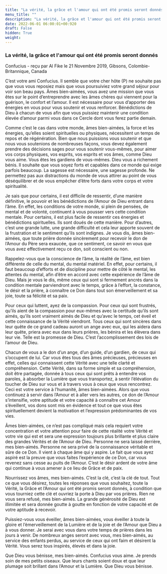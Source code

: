 ```yaml
---
title: "La vérité, la grâce et l'amour qui ont été promis seront donnés"
menu_title: ""
description: "La vérité, la grâce et l'amour qui ont été promis seront donnés"
date: 2022-06-01 06:00:01+00:920
draft: False
hidden: True
weight:
---
```

### La vérité, la grâce et l'amour qui ont été promis seront donnés

Confucius - reçu par Al Fike le 21 Novembre 2019, Gibsons, Colombie-Britannique, Canada

C’est votre ami Confucius. Il semble que votre cher hôte (P) ne souhaite pas que vous vous reposiez mais que vous poursuiviez votre grand séjour pour voir son beau pays. Âmes bien-aimées, vous avez une mission que vous êtes sur le point d’entreprendre avec les âmes chères qui viennent pour la guérison, le confort et l’amour. Il est nécessaire pour vous d’apporter des énergies en vous pour vous soutenir et vous renforcer. Bénédictions de Dieu à chacun de vous afin que vous puissiez maintenir une condition élevée d’amour parmi vous dans ce Cercle dont vous ferez partie demain.

Comme c’est le cas dans votre monde, âmes bien-aimées, la force et les énergies, qu’elles soient spirituelles ou physiques, nécessitent un temps de repos et de régénération. Bien que nous puissions vous soutenir et que nous vous soutenions de nombreuses façons, vous devez également prendre des décisions sages pour vous soutenir vous-mêmes, pour aimer vos corps physiques, vos esprits, vos esprits et vos âmes, comme Dieu vous aime. Vous êtes les gardiens de vous-mêmes. Dieu vous a richement bénis. Il souhaite que vous soyez forts et capables dans ce monde qui exige parfois beaucoup. La sagesse est nécessaire, une sagesse profonde. Ne permettez pas aux distractions du monde de vous attirer au point de vous déséquilibrer et de vous empêcher d’être forts dans votre corps et votre spiritualité.

Je sais que pour certains, il est difficile de ressentir, d’une manière définitive, le pouvoir et les bénédictions de l’Amour de Dieu entrant dans l’âme. En effet, les conditions de votre monde, si plein de pensées, de mental et de volonté, continuent à vous pousser vers cette condition mentale. Pour certains, il est plus facile de ressentir ces énergies et bénédictions spirituelles. Ils sont doués de cette manière. Pour d’autres, c’est une grande lutte, une grande difficulté et cela leur apporte souvent de la frustration et le sentiment qu’ils sont indignes. Je vous dis, âmes bien-aimées, que toute prière donnée sincèrement pour recevoir le don de l’Amour du Père sera exaucée, que ce sentiment, ce savoir en vous que vous avez effectivement reçu ce don, soit conscient ou non.

Rappelez-vous que la conscience de l’âme, la réalité de l’âme, est bien différente de celle du mental, du mental matériel. En effet, pour certains, il faut beaucoup d’efforts et de discipline pour mettre de côté le mental, les attentes du mental, afin d’être en accord avec cette expérience de l’âme de Dieu. Mais je vous le dis, même ceux qui sont si fermement ancrés dans la condition mentale parviendront avec le temps, grâce à l’effort, la constance, le désir et la prière, à connaître ce Don dans tout son émerveillement et sa joie, toute sa félicité et sa paix.

Pour ceux qui luttent, ayez de la compassion. Pour ceux qui sont frustrés, qu’ils aient de la compassion pour eux-mêmes avec la certitude qu’ils sont aimés, qu’ils sont vraiment aimés de Dieu et qu’avec le temps, cet éveil et cette connaissance de la Vérité viendront. Tous ceux qui sont sincères dans leur quête de ce grand cadeau auront un ange avec eux, qui les aidera dans leur quête, priera avec eux dans leurs prières, les bénira et les élèvera dans leur vie. Telle est la promesse de Dieu. C’est l’accomplissement des lois de l’amour de Dieu.

Chacun de vous a le don d’un ange, d’un guide, d’un gardien, de ceux qui s’occupent de lui. Car vous êtes tous des âmes précieuses, précieuses en effet, celles qui connaissent cette Vérité avec une telle clarté et compréhension. Cette Vérité, dans sa forme simple et sa compréhension, doit être partagée, donnée à tous ceux qui sont prêts à entendre vos paroles, à absorber la Lumière que vous transportez, à sentir l’élévation du toucher de Dieu sur vous et à travers vous à ceux que vous rencontrez. Ceci est votre service à l’humanité, âmes bien-aimées. Alors que vous continuez à servir dans l’Amour et à aller vers les autres, ce don de l’Amour s’intensifie, votre aptitude et votre capacité à connaître cet Amour s’éveillent, vos dons sont mis en évidence et tout ce que vous êtes spirituellement devient la motivation et l’expression prédominantes de vos vies.

Âmes bien-aimées, ce n’est pas compliqué mais cela requiert votre concentration et votre attention pour faire de cette réalité votre Vérité et votre vie qui est et sera une expression toujours plus brillante et plus claire des grandes Vérités et de l’Amour de Dieu. Personne ne sera laissé derrière, mes bien-aimés. Personne ne sera privé de la connaissance véritable et sûre de ce Don. Il vient à chaque âme qui y aspire. Le fait que vous ayez aspiré est la preuve que vous faites l’expérience de ce Don, car vous revenez sans cesse au puits de l’Amour. C’est le désir ardent de votre âme qui continue à vous amener à ce lieu de Grâce et de paix.

Nourrissez vos âmes, mes bien-aimés. C’est la clé, c’est la clé de tout. Tout ce que vous désirez, toutes les réponses que vous souhaitez, toute la Vérité, la Grâce et l’Amour qui ont été promis seront donnés, à condition que vous tourniez cette clé et ouvriez la porte à Dieu par vos prières. Rien ne vous sera refusé, mes bien-aimés. La grande générosité de Dieu est illimitée et sera donnée goutte à goutte en fonction de votre capacité et de votre aptitude à recevoir.

Puissiez-vous vous éveiller, âmes bien-aimées, vous éveiller à toute la gloire et l’émerveillement de la Lumière et de la joie et de l’Amour que Dieu a à vous donner. Je serai avec vous dans votre temps de prières dans les jours à venir. De nombreux anges seront avec vous, mes bien-aimés, au service des enfants perdus, au service de ceux qui ont faim et désirent la Vérité. Vous serez tous inspirés, élevés et dans la joie.

Que Dieu vous bénisse, mes bien-aimés. Confucius vous aime. Je prends soin de mes petits oiseaux. Que leurs chants soient doux et que leur plumage soit brillant dans l’Amour et la Lumière. Que Dieu vous bénisse.



